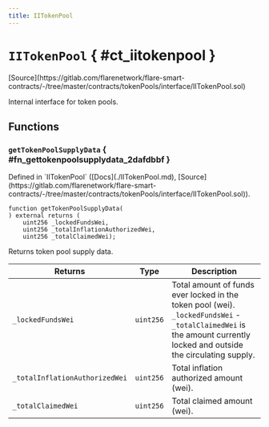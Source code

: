 ```yaml
---
title: IITokenPool
---
```


<!-- This is an autogenerated file. Do not edit! -->

# `IITokenPool` { #ct_iitokenpool }

<div class="api-node-source" markdown>
[Source](https://gitlab.com/flarenetwork/flare-smart-contracts/-/tree/master/contracts/tokenPools/interface/IITokenPool.sol)
</div>

<div class="api-node-internal" markdown>

Internal interface for token pools.

</div>

<div class="api-node-type" markdown>

## Functions

<div class="api-node" markdown>

### `getTokenPoolSupplyData` { #fn_gettokenpoolsupplydata_2dafdbbf }

<div class="api-node-source" markdown>
Defined in `IITokenPool` ([Docs](./IITokenPool.md), [Source](https://gitlab.com/flarenetwork/flare-smart-contracts/-/tree/master/contracts/tokenPools/interface/IITokenPool.sol)).
</div>

<div class="api-node-internal" markdown>

```solidity
function getTokenPoolSupplyData(
) external returns (
    uint256 _lockedFundsWei,
    uint256 _totalInflationAuthorizedWei,
    uint256 _totalClaimedWei);
```

Returns token pool supply data.

| Returns | Type | Description |
| ------- | ---- | ----------- |
| `_lockedFundsWei` | `uint256` | Total amount of funds ever locked in the token pool (wei). `_lockedFundsWei` - `_totalClaimedWei` is the amount currently locked and outside the circulating supply. |
| `_totalInflationAuthorizedWei` | `uint256` | Total inflation authorized amount (wei). |
| `_totalClaimedWei` | `uint256` | Total claimed amount (wei). |
</div>
</div>

</div>

